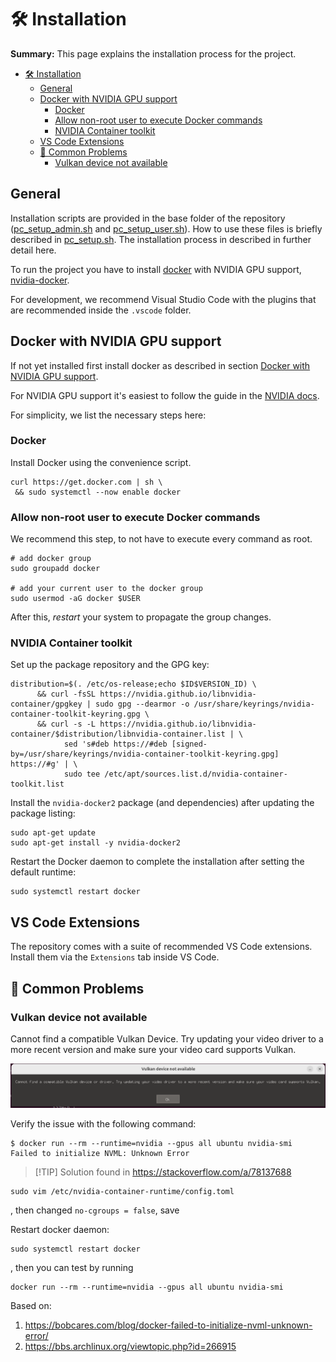# 🛠️ Installation

**Summary:** This page explains the installation process for the project.

- [🛠️ Installation](#️-installation)
  - [General](#general)
  - [Docker with NVIDIA GPU support](#docker-with-nvidia-gpu-support)
    - [Docker](#docker)
    - [Allow non-root user to execute Docker commands](#allow-non-root-user-to-execute-docker-commands)
    - [NVIDIA Container toolkit](#nvidia-container-toolkit)
  - [VS Code Extensions](#vs-code-extensions)
  - [🚨 Common Problems](#-common-problems)
    - [Vulkan device not available](#vulkan-device-not-available)

## General

Installation scripts are provided in the base folder of the repository ([pc_setup_admin.sh](/pc_setup_admin.sh) and [pc_setup_user.sh](/pc_setup_user.sh)). How to use these files is briefly described in [pc_setup.sh](/pc_setup.sh). The installation process in described in further detail here.

To run the project you have to install [docker](https://docs.docker.com/engine/install/) with NVIDIA GPU support, [nvidia-docker](https://docs.nvidia.com/datacenter/cloud-native/container-toolkit/install-guide.html#docker).

For development, we recommend Visual Studio Code with the plugins that are recommended inside the `.vscode` folder.

## Docker with NVIDIA GPU support

If not yet installed first install docker as described in section [Docker with NVIDIA GPU support](#docker-with-nvidia-gpu-support).

For NVIDIA GPU support it's easiest to follow the guide in the [NVIDIA docs](https://docs.nvidia.com/datacenter/cloud-native/container-toolkit/install-guide.html#docker).

For simplicity, we list the necessary steps here:

### Docker

Install Docker using the convenience script.

```shell
curl https://get.docker.com | sh \
 && sudo systemctl --now enable docker
```

### Allow non-root user to execute Docker commands

We recommend this step, to not have to execute every command as root.

```shell
# add docker group
sudo groupadd docker

# add your current user to the docker group
sudo usermod -aG docker $USER
```

After this, _restart_ your system to propagate the group changes.

### NVIDIA Container toolkit

Set up the package repository and the GPG key:

```shell
distribution=$(. /etc/os-release;echo $ID$VERSION_ID) \
      && curl -fsSL https://nvidia.github.io/libnvidia-container/gpgkey | sudo gpg --dearmor -o /usr/share/keyrings/nvidia-container-toolkit-keyring.gpg \
      && curl -s -L https://nvidia.github.io/libnvidia-container/$distribution/libnvidia-container.list | \
            sed 's#deb https://#deb [signed-by=/usr/share/keyrings/nvidia-container-toolkit-keyring.gpg] https://#g' | \
            sudo tee /etc/apt/sources.list.d/nvidia-container-toolkit.list
```

Install the `nvidia-docker2` package (and dependencies) after updating the package listing:

```shell
sudo apt-get update
sudo apt-get install -y nvidia-docker2
```

Restart the Docker daemon to complete the installation after setting the default runtime:

```shell
sudo systemctl restart docker
```

## VS Code Extensions

The repository comes with a suite of recommended VS Code extensions. Install them via the `Extensions` tab inside VS Code.

## 🚨 Common Problems

### Vulkan device not available

Cannot find a compatible Vulkan Device.
Try updating your video driver to a more recent version and make sure your video card supports Vulkan.

![Vulkan device not available](../assets/vulkan_device_not_available.png)

Verify the issue with the following command:

```shell
$ docker run --rm --runtime=nvidia --gpus all ubuntu nvidia-smi
Failed to initialize NVML: Unknown Error
```

> [!TIP] Solution found in <https://stackoverflow.com/a/78137688>

```shell
sudo vim /etc/nvidia-container-runtime/config.toml
```

, then changed `no-cgroups = false`, save

Restart docker daemon:

```shell
sudo systemctl restart docker
```

, then you can test by running

```shell
docker run --rm --runtime=nvidia --gpus all ubuntu nvidia-smi
```

Based on:

1. <https://bobcares.com/blog/docker-failed-to-initialize-nvml-unknown-error/>
2. <https://bbs.archlinux.org/viewtopic.php?id=266915>
